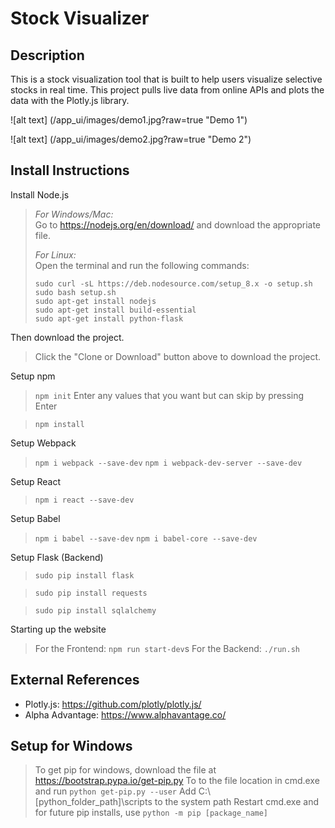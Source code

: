 # Stock Visualizer

## Description
This is a stock visualization tool that is built to help users visualize selective stocks in real time. This project pulls live data from online APIs and plots the data with the Plotly.js library.

![alt text] (/app_ui/images/demo1.jpg?raw=true "Demo 1")

![alt text] (/app_ui/images/demo2.jpg?raw=true "Demo 2")

## Install Instructions

Install Node.js

> *For Windows/Mac:* <br>
> Go to https://nodejs.org/en/download/ and download the appropriate file.
>
> *For Linux:* <br>
> Open the terminal and run the following commands:
>
> `sudo curl -sL https://deb.nodesource.com/setup_8.x -o setup.sh`<br>
> `sudo bash setup.sh`<br>
> `sudo apt-get install nodejs`<br>
> `sudo apt-get install build-essential`<br>
> `sudo apt-get install python-flask`<br>

Then download the project.

> Click the "Clone or Download" button above to download the project.

Setup npm

> `npm init`
> Enter any values that you want but can skip by pressing Enter

> `npm install`

Setup Webpack

> `npm i webpack --save-dev`
> `npm i webpack-dev-server --save-dev`

Setup React

> `npm i react --save-dev`

Setup Babel

> `npm i babel --save-dev`
> `npm i babel-core --save-dev`


Setup Flask (Backend)

> `sudo pip install flask`

> `sudo pip install requests`

> `sudo pip install sqlalchemy`

Starting up the website

> For the Frontend: `npm run start-dev`s
> For the Backend: `./run.sh`

## External References

- Plotly.js: https://github.com/plotly/plotly.js/
- Alpha Advantage: https://www.alphavantage.co/


## Setup for Windows

> To get pip for windows, download the file at https://bootstrap.pypa.io/get-pip.py
> To to the file location in cmd.exe and run `python get-pip.py --user`
> Add C:\\[python_folder_path]\\scripts to the system path
> Restart cmd.exe and for future pip installs, use `python -m pip [package_name]`